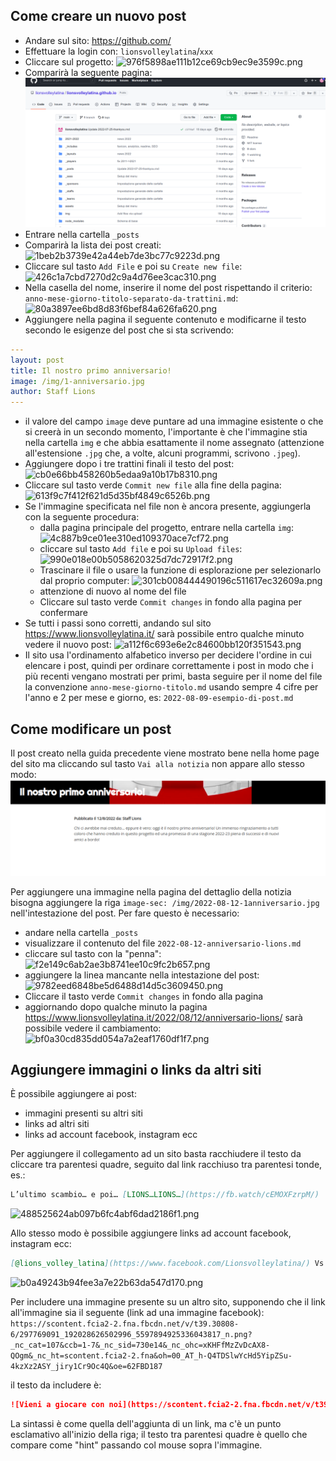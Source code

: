 ## Come creare un nuovo post

- Andare sul sito: https://github.com/
- Effettuare la login con: `lionsvolleylatina`/`xxx`
- Cliccare sul progetto: ![976f5898ae111b12ce69cb9ec9e3599c.png](https://www.lionsvolleylatina.it/tutorial/ffb355ac8bc14ada834248e6031da24f.png)
- Comparirà la seguente pagina: ![5b0c13b9927bcdfbe6b74a3837f47a36.png](/tutorial/26d20476e82c4566b3cccb9eac744099.png)
- Entrare nella cartella `_posts`
- Comparirà la lista dei post creati: ![1beb2b3739e42a44eb7de3bc77c9223d.png](https://www.lionsvolleylatina.it/tutorial/7a8799ed339c404fa090e095fb72ae6c.png)
- Cliccare sul tasto `Add File` e poi su `Create new file`: ![426c1a7cbd7270d2c9a4d76ee3cac310.png](https://www.lionsvolleylatina.it/tutorial/c4ead9ad733a465a9f7d0f063261b272.png)
- Nella casella del nome, inserire il nome del post rispettando il criterio: `anno-mese-giorno-titolo-separato-da-trattini.md`: ![80a3897ee6bd8d83f6bef84a626fa620.png](https://www.lionsvolleylatina.it/tutorial/fb75a0dd84cc43c3bf22bfeb6d50726c.png)
- Aggiungere nella pagina il seguente contenuto e modificarne il testo secondo le esigenze del post che si sta scrivendo:
```yaml
--- 
layout: post
title: Il nostro primo anniversario!
image: /img/1-anniversario.jpg
author: Staff Lions
---
```
- il valore del campo `image` deve puntare ad una immagine esistente o che si creerà in un secondo momento, l'importante è che l'immagine stia nella cartella `img` e che abbia esattamente il nome assegnato (attenzione all'estensione `.jpg` che, a volte, alcuni programmi, scrivono `.jpeg`).
- Aggiungere dopo i tre trattini finali il testo del post: ![cb0e66bb458260b5edaa9a10b17b8310.png](https://www.lionsvolleylatina.it/tutorial/e807b1d31f1140709aafd4e98da3bb48.png)
- Cliccare sul tasto verde `Commit new file` alla fine della pagina: ![613f9c7f412f621d5d35bf4849c6526b.png](https://www.lionsvolleylatina.it/tutorial/9911d25365cc4f8f8fcc5e94ae28dbce.png)
- Se l'immagine specificata nel file non è ancora presente, aggiungerla con la seguente procedura:
	- dalla pagina principale del progetto, entrare nella cartella `img`: ![4c887b9ce01ee310ed109370ace7cf72.png](https://www.lionsvolleylatina.it/tutorial/41d41f561524432fb9811ee7fd432138.png)
	- cliccare sul tasto `Add file` e poi su `Upload files`: ![990e018e00b5058620325d7dc72917f2.png](https://www.lionsvolleylatina.it/tutorial/58c04cadabcd49358ba2ddf8bf985999.png)
	- Trascinare il file o usare la funzione di esplorazione per selezionarlo dal proprio computer: ![301cb008444490196c511617ec32609a.png](https://www.lionsvolleylatina.it/tutorial/90d3eb3514ee4fddbc177618d6d33cd6.png)
	- attenzione di nuovo al nome del file
	- Cliccare sul tasto verde `Commit changes` in fondo alla pagina per confermare
- Se tutti i passi sono corretti, andando sul sito https://www.lionsvolleylatina.it/ sarà possibile entro qualche minuto vedere il nuovo post: ![a112f6c693e6e2c84600bb120f351543.png](https://www.lionsvolleylatina.it/tutorial/7a80767b0d4e4c5caf3191a29fbe8632.png)
- Il sito usa l'ordinamento alfabetico inverso per decidere l'ordine in cui elencare i post, quindi per ordinare correttamente i post in modo che i più recenti vengano mostrati per primi, basta seguire per il nome del file la convenzione `anno-mese-giorno-titolo.md` usando sempre 4 cifre per l'anno e 2 per mese e giorno, es: `2022-08-09-esempio-di-post.md`

## Come modificare un post

Il post creato nella guida precedente viene mostrato bene nella home page del sito ma cliccando sul tasto `Vai alla notizia` non appare allo stesso modo: ![1041fc404af8bb44a6c3445284ec39ed.png](/tutorial/b40b4b218796423eb38f4ffc6c03cf5c.png)

Per aggiungere una immagine nella pagina del dettaglio della notizia bisogna aggiungere la riga `image-sec: /img/2022-08-12-1anniversario.jpg` nell'intestazione del post. Per fare questo è necessario:
- andare nella cartella `_posts`
- visualizzare il contenuto del file `2022-08-12-anniversario-lions.md`
- cliccare sul tasto con la "penna": ![f2e149c6ab2ae3b8741ee10c9fc2b657.png](https://www.lionsvolleylatina.it/tutorial/3b82d60da1474d3a9b712f211e24267d.png)
- aggiungere la linea mancante nella intestazione del post: ![9782eed6848be5d6488d14d5c3609450.png](https://www.lionsvolleylatina.it/tutorial/437d7295fbff4db1800d038179fa9a96.png)
- Cliccare il tasto verde `Commit changes` in fondo alla pagina
- aggiornando dopo qualche minuto la pagina https://www.lionsvolleylatina.it/2022/08/12/anniversario-lions/ sarà possibile vedere il cambiamento: ![bf0a30cd835dd054a7a2eaf1760df1f7.png](https://www.lionsvolleylatina.it/tutorial/354685393daf4c699e0e8685b7f94f05.png)

## Aggiungere immagini o links da altri siti

&Egrave; possibile aggiungere ai post:
- immagini presenti su altri siti
- links ad altri siti
- links ad account facebook, instagram ecc

Per aggiungere il collegamento ad un sito basta racchiudere il testo da cliccare tra parentesi quadre, seguito dal link racchiuso tra parentesi tonde, es.:
```markdown
L’ultimo scambio… e poi… [LIONS…LIONS…](https://fb.watch/cEMOXFzrpM/)
```
![488525624ab097b6fc4abf6dad2186f1.png](https://www.lionsvolleylatina.it/tutorial/ffd3f10f005d45458c5ae9fecc99bfb4.png)

Allo stesso modo è possibile aggiungere links ad account facebook, instagram ecc:

```markdown
[@lions_volley_latina](https://www.facebook.com/Lionsvolleylatina/) Vs. @sabaudiavolley
```
![b0a49243b94fee3a7e22b63da547d170.png](https://www.lionsvolleylatina.it/tutorial/a37d3e90a7064005a46159e6b2b91dd4.png)

Per includere una immagine presente su un altro sito, supponendo che il link all'immagine sia il seguente (link ad una immagine facebook): `https://scontent.fcia2-2.fna.fbcdn.net/v/t39.30808-6/297769091_192028626502996_5597894925336043817_n.png?_nc_cat=107&ccb=1-7&_nc_sid=730e14&_nc_ohc=xKHFfMzZvDcAX8-QOgm&_nc_ht=scontent.fcia2-2.fna&oh=00_AT_h-Q4TDSlwYcHd5YipZSu-4kzXz2ASY_jiry1Cr9Oc4Q&oe=62FBD187`

il testo da includere è:

```markdown
![Vieni a giocare con noi](https://scontent.fcia2-2.fna.fbcdn.net/v/t39.30808-6/297769091_192028626502996_5597894925336043817_n.png?_nc_cat=107&ccb=1-7&_nc_sid=730e14&_nc_ohc=xKHFfMzZvDcAX8-QOgm&_nc_ht=scontent.fcia2-2.fna&oh=00_AT_h-Q4TDSlwYcHd5YipZSu-4kzXz2ASY_jiry1Cr9Oc4Q&oe=62FBD187)
```

La sintassi è come quella dell'aggiunta di un link, ma c'è un punto esclamativo all'inizio della riga; il testo tra parentesi quadre è quello che compare come "hint" passando col mouse sopra l'immagine.
